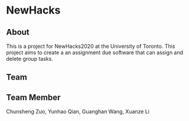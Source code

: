 # NewHacks
## About
This is a project for NewHacks2020 at the University of Toronto. This project aims to create a an assignment due software that can assign and delete group tasks.
## Team
## Team Member
Chunsheng Zuo, Yunhao Qian, Guanghan Wang, Xuanze Li
